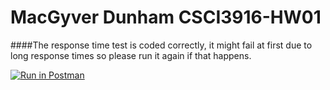# MacGyver Dunham CSCI3916-HW01
####The response time test is coded correctly, it might fail at first due to long response times so please run it again if that happens.

[![Run in Postman](https://run.pstmn.io/button.svg)](https://app.getpostman.com/run-collection/8656fa9bc2a9a9421eed)